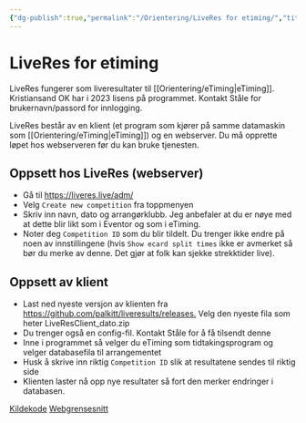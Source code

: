 ```yaml
---
{"dg-publish":true,"permalink":"/Orientering/LiveRes for etiming/","title":"LiveRes for etiming","tags":["etiming","orientering"]}
---
```



# LiveRes for etiming
LiveRes fungerer som liveresultater til [[Orientering/eTiming\|eTiming]]. Kristiansand OK har i 2023 lisens på programmet. Kontakt Ståle for brukernavn/passord for innlogging.

LiveRes består av en klient (et program som kjører på samme datamaskin som [[Orientering/eTiming\|eTiming]]) og en webserver. Du må opprette løpet hos webserveren før du kan bruke tjenesten.

## Oppsett hos LiveRes (webserver)
- Gå til <https://liveres.live/adm/>
- Velg `Create new competition` fra toppmenyen
- Skriv inn navn, dato og arrangørklubb. Jeg anbefaler at du er nøye med at dette blir likt som i Eventor og som i eTiming.
- Noter deg `Competition ID` som du blir tildelt. Du trenger ikke endre på noen av innstillingene (hvis `Show ecard split times` ikke er avmerket så bør du merke av denne. Det gjør at folk kan sjekke strekktider live).

## Oppsett av klient
- Last ned nyeste versjon av klienten fra <https://github.com/palkitt/liveresults/releases.> Velg den nyeste fila som heter LiveResClient_dato.zip
- Du trenger også en config-fil. Kontakt Ståle for å få tilsendt denne
- Inne i programmet så velger du eTiming som tidtakingsprogram og velger databasefila til arrangementet
- Husk å skrive inn riktig `Competition ID` slik at resultatene sendes til riktig side
- Klienten laster nå opp nye resultater så fort den merker endringer i databasen.

[Kildekode](https://github.com/palkitt/liveresults)
[Webgrensesnitt](https://liveres.live/adm/)

